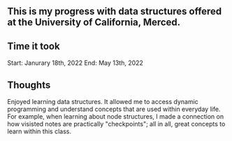 This is my progress with data structures offered at the University of California, Merced.
-----------------------------------------------------------------------------------------
Time it took
------------
Start: Janurary 18th, 2022 End: May 13th, 2022

Thoughts
--------
Enjoyed learning data structures. It allowed me to access dynamic programming and understand concepts that are used within everyday life. For example, when learning about node structures, I made a connection on how visisted notes are practically "checkpoints"; all in all, great concepts to learn within this class.
